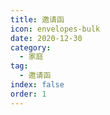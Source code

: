 ```yaml
---
title: 邀请函
icon: envelopes-bulk
date: 2020-12-30
category:
  - 家庭
tag:
  - 邀请函
index: false
order: 1
---
```

